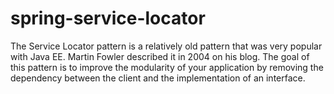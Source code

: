 # spring-service-locator

The Service Locator pattern is a relatively old pattern that was very popular with Java EE. Martin Fowler described it in 2004 on his blog. 
The goal of this pattern is to improve the modularity of your application by removing the dependency between the client and the implementation of an interface.
